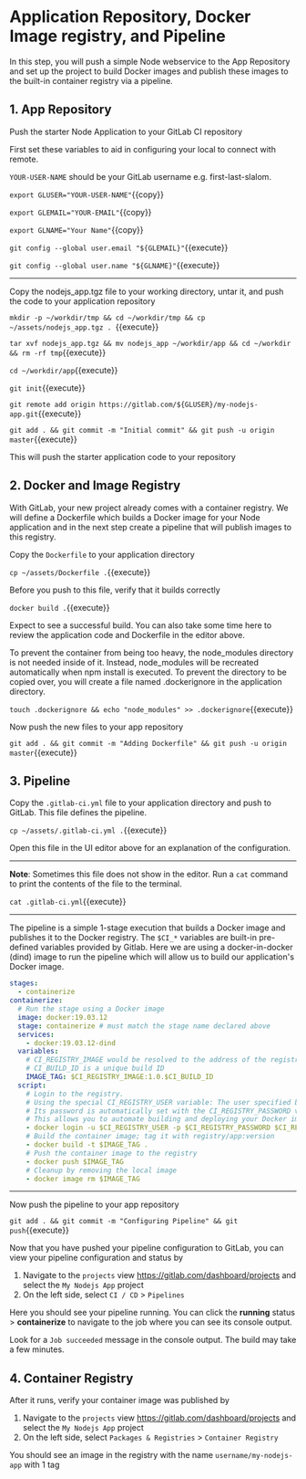 # Application Repository, Docker Image registry, and Pipeline

In this step, you will push a simple Node webservice to the App Repository and set up the project to build Docker images and publish these images to the built-in container registry via a pipeline.

## 1. App Repository

Push the starter Node Application to your GitLab CI repository

First set these variables to aid in configuring your local to connect with remote.

`YOUR-USER-NAME` should be your GitLab username e.g. first-last-slalom.

`export GLUSER="YOUR-USER-NAME"`{{copy}}

`export GLEMAIL="YOUR-EMAIL"`{{copy}}

`export GLNAME="Your Name"`{{copy}}

`git config --global user.email "${GLEMAIL}"`{{execute}}

`git config --global user.name "${GLNAME}"`{{execute}}

---

Copy the nodejs_app.tgz file to your working directory, untar it, and push the code to your application repository

`mkdir -p ~/workdir/tmp && cd ~/workdir/tmp && cp ~/assets/nodejs_app.tgz . `{{execute}}

`tar xvf nodejs_app.tgz && mv nodejs_app ~/workdir/app && cd ~/workdir && rm -rf tmp`{{execute}}

`cd ~/workdir/app`{{execute}}

`git init`{{execute}}

`git remote add origin https://gitlab.com/${GLUSER}/my-nodejs-app.git`{{execute}}

`git add . && git commit -m "Initial commit" && git push -u origin master`{{execute}}

This will push the starter application code to your repository

## 2. Docker and Image Registry

With GitLab, your new project already comes with a container registry. We will define a Dockerfile which builds a Docker image for your Node application and in the next step create a pipeline that will publish images to this registry.

Copy the `Dockerfile` to your application directory

`cp ~/assets/Dockerfile .`{{execute}}

Before you push to this file, verify that it builds correctly

`docker build .`{{execute}}

Expect to see a successful build. You can also take some time here to review the application code and Dockerfile in the editor above.

To prevent the container from being too heavy, the node_modules directory is not needed inside of it. Instead, node_modules will be recreated automatically when npm install is executed. To prevent the directory to be copied over, you will create a file named .dockerignore in the application directory.

`touch .dockerignore && echo "node_modules" >> .dockerignore`{{execute}}

Now push the new files to your app repository

`git add . && git commit -m "Adding Dockerfile" && git push -u origin master`{{execute}}

## 3. Pipeline

Copy the `.gitlab-ci.yml` file to your application directory and push to GitLab. This file defines the pipeline.

`cp ~/assets/.gitlab-ci.yml .`{{execute}}

Open this file in the UI editor above for an explanation of the configuration.

---

**Note**: Sometimes this file does not show in the editor. Run a `cat` command to print the contents of the file to the terminal.

`cat .gitlab-ci.yml`{{execute}}

---

The pipeline is a simple 1-stage execution that builds a Docker image and publishes it to the Docker registry. The `$CI_*` variables are built-in pre-defined variables provided by Gitlab. Here we are using a docker-in-docker (dind) image to run the pipeline which will allow us to build our application's Docker image.

```yaml
stages:
  - containerize
containerize:
  # Run the stage using a Docker image
  image: docker:19.03.12
  stage: containerize # must match the stage name declared above
  services:
    - docker:19.03.12-dind
  variables:
    # CI_REGISTRY_IMAGE would be resolved to the address of the registry tied to this project
    # CI_BUILD_ID is a unique build ID
    IMAGE_TAG: $CI_REGISTRY_IMAGE:1.0.$CI_BUILD_ID
  script:
    # Login to the registry.
    # Using the special CI_REGISTRY_USER variable: The user specified by this variable is created for you in order to push to the Registry connected to your project.
    # Its password is automatically set with the CI_REGISTRY_PASSWORD variable.
    # This allows you to automate building and deploying your Docker images and has read/write access to the Registry.
    - docker login -u $CI_REGISTRY_USER -p $CI_REGISTRY_PASSWORD $CI_REGISTRY
    # Build the container image; tag it with registry/app:version
    - docker build -t $IMAGE_TAG .
    # Push the container image to the registry
    - docker push $IMAGE_TAG
    # Cleanup by removing the local image
    - docker image rm $IMAGE_TAG
```

---

Now push the pipeline to your app repository

`git add . && git commit -m "Configuring Pipeline" && git push`{{execute}}

Now that you have pushed your pipeline configuration to GitLab, you can view your pipeline configuration and status by
1. Navigate to the `projects` view https://gitlab.com/dashboard/projects and select the `My Nodejs App` project
1. On the left side, select `CI / CD` > `Pipelines`

Here you should see your pipeline running. You can click the **running** status > **containerize** to navigate to the job where you can see its console output.

Look for a `Job succeeded` message in the console output. The build may take a few minutes.

## 4. Container Registry

After it runs, verify your container image was published by
1. Navigate to the `projects` view https://gitlab.com/dashboard/projects and select the `My Nodejs App` project
1. On the left side, select `Packages & Registries` > `Container Registry`

You should see an image in the registry with the name `username/my-nodejs-app` with 1 tag
